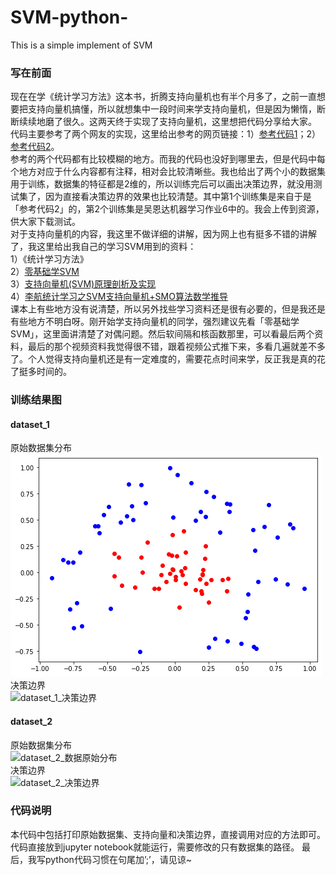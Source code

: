 # SVM-python-
This is a simple implement of SVM

### 写在前面
现在在学《统计学习方法》这本书，折腾支持向量机也有半个月多了，之前一直想要把支持向量机搞懂，所以就想集中一段时间来学支持向量机，但是因为懒惰，断断续续地磨了很久。这两天终于实现了支持向量机，这里想把代码分享给大家。  
代码主要参考了两个网友的实现，这里给出参考的网页链接：1）[参考代码1](https://www.pkudodo.com/2018/12/16/1-8/)；2）[参考代码2](https://www.cnblogs.com/further-further-further/p/9596898.html)。  
参考的两个代码都有比较模糊的地方。而我的代码也没好到哪里去，但是代码中每个地方对应于什么内容都有注释，相对会比较清晰些。我也给出了两个小的数据集用于训练，数据集的特征都是2维的，所以训练完后可以画出决策边界，就没用测试集了，因为直接看决策边界的效果也比较清楚。其中第1个训练集是来自于是「参考代码2」的，第2个训练集是吴恩达机器学习作业6中的。我会上传到资源，供大家下载测试。  
对于支持向量机的内容，我这里不做详细的讲解，因为网上也有挺多不错的讲解了，我这里给出我自己的学习SVM用到的资料：  
1）《统计学习方法》  
2）[零基础学SVM](https://zhuanlan.zhihu.com/p/24638007)  
3）[支持向量机(SVM)原理剖析及实现](https://www.pkudodo.com/2018/12/16/1-8/)  
4）[李航统计学习之SVM支持向量机+SMO算法数学推导](https://www.bilibili.com/video/BV1S741117Pw)  
课本上有些地方没有说清楚，所以另外找些学习资料还是很有必要的，但是我还是有些地方不明白呀。刚开始学支持向量机的同学，强烈建议先看「零基础学SVM」，这里面讲清楚了对偶问题。然后软间隔和核函数那里，可以看最后两个资料，最后的那个视频资料我觉得很不错，跟着视频公式推下来，多看几遍就差不多了。个人觉得支持向量机还是有一定难度的，需要花点时间来学，反正我是真的花了挺多时间的。  
### 训练结果图
#### dataset_1
原始数据集分布  
![dataset_1_数据原始分布](https://github.com/Ling6/SVM-python-/blob/main/resultImg/dataset_1_%E5%8E%9F%E5%A7%8B%E6%95%B0%E6%8D%AE%E5%88%86%E5%B8%83.png)  
决策边界  
![dataset_1_决策边界](https://github.com/Ling6/SVM-python-/blob/main/resultImg/dataset_1_%E5%86%B3%E7%AD%96%E8%BE%B9%E7%95%8C.png,type_ZmFuZ3poZW5naGVpdGk,shadow_10,text_aHR0cHM6Ly9ibG9nLmNzZG4ubmV0L2x5bjU4MzI1MDA=,size_16,color_FFFFFF,t_70)  
#### dataset_2
原始数据集分布  
![dataset_2_数据原始分布](https://github.com/Ling6/SVM-python-/blob/main/resultImg/dataset_2_%E5%8E%9F%E5%A7%8B%E6%95%B0%E6%8D%AE%E5%88%86%E5%B8%83.png,type_ZmFuZ3poZW5naGVpdGk,shadow_10,text_aHR0cHM6Ly9ibG9nLmNzZG4ubmV0L2x5bjU4MzI1MDA=,size_16,color_FFFFFF,t_70)  
决策边界  
![dataset_2_决策边界](https://github.com/Ling6/SVM-python-/blob/main/resultImg/dataset_2_%E5%86%B3%E7%AD%96%E8%BE%B9%E7%95%8C.png,type_ZmFuZ3poZW5naGVpdGk,shadow_10,text_aHR0cHM6Ly9ibG9nLmNzZG4ubmV0L2x5bjU4MzI1MDA=,size_16,color_FFFFFF,t_70)  
### 代码说明
本代码中包括打印原始数据集、支持向量和决策边界，直接调用对应的方法即可。
代码直接放到jupyter notebook就能运行，需要修改的只有数据集的路径。
最后，我写python代码习惯在句尾加’;’，请见谅~
